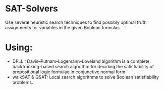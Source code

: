 # SAT-Solvers
 Use several heuristic search techniques to find possibly optimal truth assignments for variables in the given Boolean formulas.

 # Using:
 - DPLL :  Davis–Putnam–Logemann–Loveland algorithm is a complete, backtracking-based search algorithm for deciding the satisfiability of propositional logic formulae in conjunctive normal form
 - walkSAT & GSAT:  Local search algorithms to solve Boolean satisfiability problems. 
